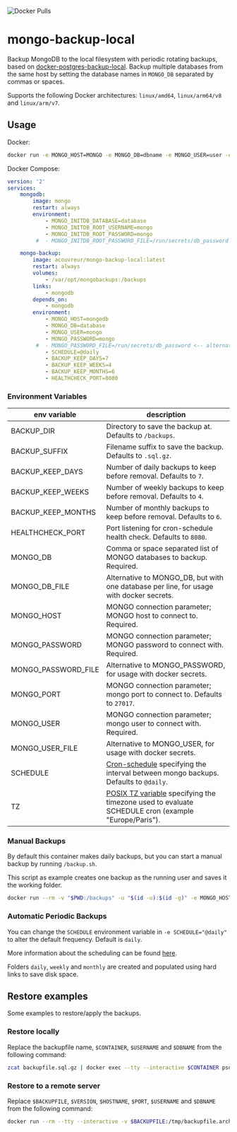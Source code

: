 ![Docker Pulls](https://img.shields.io/docker/pulls/acouvreur/mongo-backup-local)

# mongo-backup-local

Backup MongoDB to the local filesystem with periodic rotating backups, based on [docker-postgres-backup-local](https://github.com/prodrigestivill/docker-postgres-backup-local).
Backup multiple databases from the same host by setting the database names in `MONGO_DB` separated by commas or spaces.

Supports the following Docker architectures: `linux/amd64`, `linux/arm64/v8` and `linux/arm/v7`.

## Usage

Docker:

```sh
docker run -e MONGO_HOST=MONGO -e MONGO_DB=dbname -e MONGO_USER=user -e MONGO_PASSWORD=password acouvreur/mongo-backup-local:latest
```

Docker Compose:

```yaml
version: '2'
services:
    mongodb:
        image: mongo
        restart: always
        environment:
            - MONGO_INITDB_DATABASE=database
            - MONGO_INITDB_ROOT_USERNAME=mongo
            - MONGO_INITDB_ROOT_PASSWORD=mongo
         #  - MONGO_INITDB_ROOT_PASSWORD_FILE=/run/secrets/db_password <-- alternative for MONGO_INITDB_ROOT_PASSWORD (to use with docker secrets)

    mongo-backup:
        image: acouvreur/mongo-backup-local:latest
        restart: always
        volumes:
            - /var/opt/mongobackups:/backups
        links:
            - mongodb
        depends_on:
            - mongodb
        environment:
            - MONGO_HOST=mongodb
            - MONGO_DB=database
            - MONGO_USER=mongo
            - MONGO_PASSWORD=mongo
         #  - MONGO_PASSWORD_FILE=/run/secrets/db_password <-- alternative for MONGO_PASSWORD (to use with docker secrets)
            - SCHEDULE=@daily
            - BACKUP_KEEP_DAYS=7
            - BACKUP_KEEP_WEEKS=4
            - BACKUP_KEEP_MONTHS=6
            - HEALTHCHECK_PORT=8080
```

### Environment Variables

| env variable | description |
|--|--|
| BACKUP_DIR | Directory to save the backup at. Defaults to `/backups`. |
| BACKUP_SUFFIX | Filename suffix to save the backup. Defaults to `.sql.gz`. |
| BACKUP_KEEP_DAYS | Number of daily backups to keep before removal. Defaults to `7`. |
| BACKUP_KEEP_WEEKS | Number of weekly backups to keep before removal. Defaults to `4`. |
| BACKUP_KEEP_MONTHS | Number of monthly backups to keep before removal. Defaults to `6`. |
| HEALTHCHECK_PORT | Port listening for cron-schedule health check. Defaults to `8080`. |
| MONGO_DB | Comma or space separated list of MONGO databases to backup. Required. |
| MONGO_DB_FILE | Alternative to MONGO_DB, but with one database per line, for usage with docker secrets. |
| MONGO_HOST | MONGO connection parameter; MONGO host to connect to. Required. |
| MONGO_PASSWORD | MONGO connection parameter; MONGO password to connect with. Required. |
| MONGO_PASSWORD_FILE | Alternative to MONGO_PASSWORD, for usage with docker secrets. |
| MONGO_PORT | MONGO connection parameter; mongo port to connect to. Defaults to `27017`. |
| MONGO_USER | MONGO connection parameter; mongo user to connect with. Required. |
| MONGO_USER_FILE | Alternative to MONGO_USER, for usage with docker secrets. |
| SCHEDULE | [Cron-schedule](http://godoc.org/github.com/robfig/cron#hdr-Predefined_schedules) specifying the interval between mongo backups. Defaults to `@daily`. |
| TZ | [POSIX TZ variable](https://www.gnu.org/software/libc/manual/html_node/TZ-Variable.html) specifying the timezone used to evaluate SCHEDULE cron (example "Europe/Paris"). |

### Manual Backups

By default this container makes daily backups, but you can start a manual backup by running `/backup.sh`.

This script as example creates one backup as the running user and saves it the working folder.

```sh
docker run --rm -v "$PWD:/backups" -u "$(id -u):$(id -g)" -e MONGO_HOST=mongo -e MONGO_DB=dbname -e MONGO_USER=user -e MONGO_PASSWORD=password  acouvreur/mongo-backup-local /backup.sh
```

### Automatic Periodic Backups

You can change the `SCHEDULE` environment variable in `-e SCHEDULE="@daily"` to alter the default frequency. Default is `daily`.

More information about the scheduling can be found [here](http://godoc.org/github.com/robfig/cron#hdr-Predefined_schedules).

Folders `daily`, `weekly` and `monthly` are created and populated using hard links to save disk space.

## Restore examples

Some examples to restore/apply the backups.

### Restore locally

Replace the backupfile name, `$CONTAINER`, `$USERNAME` and `$DBNAME` from the following command:

```sh
zcat backupfile.sql.gz | docker exec --tty --interactive $CONTAINER psql --username=$USERNAME --dbname=$DBNAME -W
```

### Restore to a remote server

Replace `$BACKUPFILE`, `$VERSION`, `$HOSTNAME`, `$PORT`, `$USERNAME` and `$DBNAME` from the following command:

```sh
docker run --rm --tty --interactive -v $BACKUPFILE:/tmp/backupfile.archive mongo:$VERSION /bin/sh -c "zcat /tmp/backupfile.sql.gz | psql --host=$HOSTNAME --port=$PORT --username=$USERNAME --dbname=$DBNAME -W"
```
